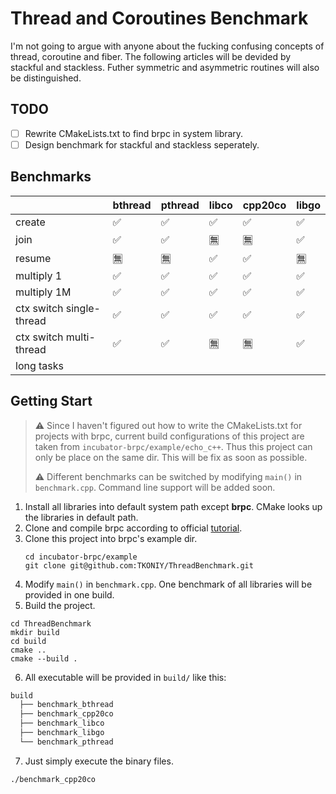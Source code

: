 # Thread and Coroutines Benchmark
I'm not going to argue with anyone about the fucking confusing concepts of thread, coroutine and fiber. The following articles will be devided by stackful and stackless. Futher symmetric and asymmetric routines will also be distinguished.
## TODO
- [ ] Rewrite CMakeLists.txt to find brpc in system library.
- [ ] Design benchmark for stackful and stackless seperately.
## Benchmarks
|                          | bthread | pthread | libco | cpp20co | libgo |
| ------------------------ | ------- | ------- | ----- | ------- | ----- |
| create                   | ✅       | ✅       | ✅     | ✅       | ✅     |
| join                     | ✅       | ✅       | 🈚️     | 🈚️       | ✅     |
| resume                   | 🈚️       | 🈚️       | ✅     | ✅       | 🈚️     |
| multiply 1               | ✅       | ✅       | ✅     | ✅       | ✅     |
| multiply 1M              | ✅       | ✅       | ✅     | ✅       | ✅     |
| ctx switch single-thread | ✅       | ✅       | ✅     | ✅       | ✅     |
| ctx switch multi-thread  | ✅       | ✅       | 🈚️     | 🈚️       | ✅     |
| long tasks               |         |         |       |         |       |
## Getting Start
> ⚠️ Since I haven't figured out how to write the CMakeLists.txt for projects with brpc, current build configurations of this project are taken from `incubator-brpc/example/echo_c++`. Thus this project can only be place on the same dir. This will be fix as soon as possible.
> 
> ⚠️ Different benchmarks can be switched by modifying `main()` in `benchmark.cpp`. Command line support will be added soon.
1. Install all libraries into default system path except **brpc**. CMake looks up the libraries in default path.
2. Clone and compile brpc according to official [tutorial](https://github.com/apache/incubator-brpc/blob/master/docs/cn/getting_started.md).
3. Clone this project into brpc's example dir.
   ```shell
   cd incubator-brpc/example
   git clone git@github.com:TKONIY/ThreadBenchmark.git
   ```
4. Modify `main()` in `benchmark.cpp`. One benchmark of all libraries will be provided in one build. 
5. Build the project.
  ```shell
  cd ThreadBenchmark
  mkdir build
  cd build
  cmake ..
  cmake --build .
  ```
6. All executable will be provided in `build/` like this:
  ```txt
  build
    ├── benchmark_bthread
    ├── benchmark_cpp20co
    ├── benchmark_libco
    ├── benchmark_libgo
    └── benchmark_pthread
  ```
7. Just simply execute the binary files.
  ```shell
  ./benchmark_cpp20co
  ```
  